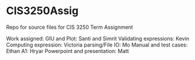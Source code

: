 # CIS3250Assig
Repo for source files for CIS 3250 Term Assignment 

Work assigned:
GIU and Plot: Santi and Simrit
Validating expressions: Kevin
Computing expression: Victoria
parsing/File IO: Mo
Manual and test cases: Ethan
A1: Hryar
Powerpoint and presentation: Matt
